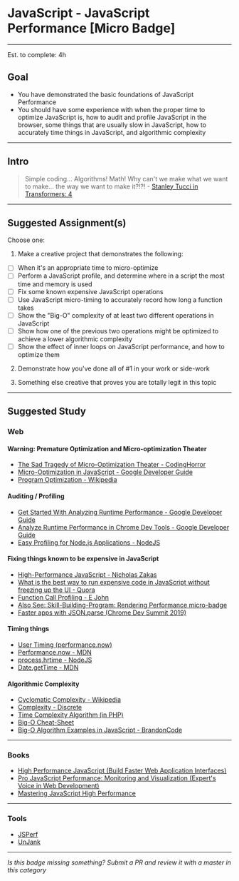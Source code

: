 # JavaScript - JavaScript Performance  [Micro Badge]

-----

Est. to complete: 4h

## Goal
- You have demonstrated the basic foundations of JavaScript Performance
- You should have some experience with when the proper time to optimize JavaScript is, how to audit and profile JavaScript in the browser, some things that are usually slow in JavaScript, how to accurately time things in JavaScript, and algorithmic complexity


-----

## Intro

> Simple coding... Algorithms! Math! Why can't we make what we want to make... the way we want to make it?!?! - [Stanley Tucci in Transformers: 4](https://youtu.be/yNJbAJcVCGc?t=16s)


-----


## Suggested Assignment(s)

Choose one:

1) Make a creative project that demonstrates the following:
- [ ] When it's an appropriate time to micro-optimize
- [ ] Perform a JavaScript profile, and determine where in a script the most time and memory is used
- [ ] Fix some known expensive JavaScript operations
- [ ] Use JavaScript micro-timing to accurately record how long a function takes
- [ ] Show the "Big-O" complexity of at least two different operations in JavaScript
- [ ] Show how one of the previous two operations might be optimized to achieve a lower algorithmic complexity
- [ ] Show the effect of inner loops on JavaScript performance, and how to optimize them

2) Demonstrate how you've done all of #1 in your work or side-work

3) Something else creative that proves you are totally legit in this topic


-----


## Suggested Study

### Web

#### Warning: Premature Optimization and Micro-optimization Theater 

  - [The Sad Tragedy of Micro-Optimization Theater - CodingHorror](http://blog.codinghorror.com/the-sad-tragedy-of-micro-optimization-theater/)
  - [Micro-Optimization in JavaScript - Google Developer Guide](https://developers.google.com/web/fundamentals/performance/rendering/optimize-javascript-execution#avoid_micro-optimizing_your_javascript)
  - [Program Optimization - Wikipedia](https://en.wikipedia.org/wiki/Program_optimization#When_to_optimize)

#### Auditing / Profiling

  - [Get Started With Analyzing Runtime Performance - Google Developer Guide](https://developers.google.com/web/tools/chrome-devtools/evaluate-performance/)
  - [Analyze Runtime Performance in Chrome Dev Tools - Google Developer Guide](https://developers.google.com/web/tools/chrome-devtools/rendering-tools/)
  - [Easy Profiling for Node.js Applications - NodeJS](https://nodejs.org/en/docs/guides/simple-profiling/)

#### Fixing things known to be expensive in JavaScript

  - [High-Performance JavaScript - Nicholas Zakas](http://www.slideshare.net/nzakas/high-performance-javascript-webdirections-usa-2010/)
  - [What is the best way to run expensive code in JavaScript without freezing up the UI - Quora](https://www.quora.com/What-is-the-best-way-to-run-expensive-code-in-JavaScript-without-freezing-up-the-UI?share=1)
  - [Function Call Profiling - E John](http://ejohn.org/blog/function-call-profiling/)
  - [Also See: Skill-Building-Program: Rendering Performance micro-badge](https://github.com/fs-webdev/skill-building-program/blob/master/badges-active/performance/_micro_rendering-performance.md)
  - [Faster apps with JSON.parse (Chrome Dev Summit 2019)](https://www.youtube.com/watch?v=ff4fgQxPaO0)

#### Timing things

- [User Timing (performance.now)](http://www.html5rocks.com/en/tutorials/webperformance/usertiming/)
- [Performance.now - MDN](https://developer.mozilla.org/en-US/docs/Web/API/Performance/now)
- [process.hrtime - NodeJS](https://nodejs.org/api/all.html#all_process_hrtime)
- [Date.getTime - MDN](https://developer.mozilla.org/en-US/docs/Web/JavaScript/Reference/Global_Objects/Date/getTime)

#### Algorithmic Complexity

  - [Cyclomatic Complexity - Wikipedia](https://en.wikipedia.org/wiki/Cyclomatic_complexity)
  - [Complexity - Discrete](http://discrete.gr/complexity/)
  - [Time Complexity Algorithm (in PHP)](http://www.sitepoint.com/time-complexity-algorithms/)
  - [Big-O Cheat-Sheet](http://bigocheatsheet.com/)
  - [Big-O Algorithm Examples in JavaScript - BrandonCode](http://www.bradoncode.com/blog/2012/04/big-o-algorithm-examples-in-javascript.html)


-----


### Books

- [High Performance JavaScript (Build Faster Web Application Interfaces)](http://amzn.com/059680279X)
- [Pro JavaScript Performance: Monitoring and Visualization (Expert's Voice in Web Development) ](http://amzn.com/1430247495)
- [Mastering JavaScript High Performance](http://www.amazon.com/Mastering-JavaScript-High-Performance-Adams/dp/1784397296%3FSubscriptionId%3DAKIAILSHYYTFIVPWUY6Q%26tag%3Dduckduckgo-d-20%26linkCode%3Dxm2%26camp%3D2025%26creative%3D165953%26creativeASIN%3D1784397296)


-----


### Tools

- [JSPerf](https://jsperf.com/)
- [UnJank](https://www.npmjs.com/package/unjank)

-----

  *Is this badge missing something? Submit a PR and review it with a master in this category*








